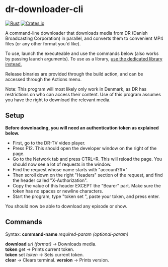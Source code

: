 # dr-downloader-cli

[![Rust](https://github.com/F0903/dr-downloader/actions/workflows/rust.yml/badge.svg?branch=master)](https://github.com/F0903/dr-downloader/actions/workflows/rust.yml)
[![Crates.io](https://shields.io/crates/v/dr-downloader.svg)](https://crates.io/crates/dr-downloader)

A command-line downloader that downloads media from DR (Danish Broadcasting Corporation) in parallel, and converts them to convenient MP4 files (or any other format you'd like).

To use, launch the executeable and use the commands below (also works by passing launch arguments).
To use as a library, [use the dedicated library instead.](https://github.com/F0903/dr-downloader)

Release binaries are provided through the build action, and can be accessed through the Actions menu.

Note:
This program will most likely only work in Denmark, as DR has restrictions on who can access their content.
Use of this program assumes you have the right to download the relevant media.

## Setup

**Before downloading, you will need an authentication token as explained below.**

- First, go to the DR-TV video player.
- Press F12. This should open the developer window on the right of the page.
- Go to the Network tab and press CTRL+R. This will reload the page. You should now see a lot of requests in the window.
- Find the request whose name starts with "account?ff="
- Then scroll down on the right "Headers" section of the request, and find the header called "X-Authorization".
- Copy the value of this header EXCEPT the "Bearer" part. Make sure the token has no spaces or newline characters.
- Start the program, type "token set ", paste your token, and press enter.

You should now be able to download any episode or show.

## Commands

Syntax: **command-name** _required-param_ _(optional-param)_

**download** _url_ _(format)_ -> Downloads media.  
**token** get -> Prints current token.  
**token** set _token_ -> Sets current token.  
**clear** -> Clears terminal.
**version** -> Prints version.
